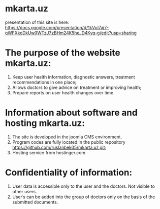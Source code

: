 # mkarta.uz
presentation of this site is here:
https://docs.google.com/presentation/d/1kVuI7aj7-qWFXkoDkUw0WTzJ7zBHm24K5he_D4Kyq-g/edit?usp=sharing

# The purpose of the website mkarta.uz:
1. Keep user health information, diagnostic answers, treatment recommendations in one place;
2. Allows doctors to give advice on treatment or improving health;
3. Prepare reports on user health changes over time.

# Information about software and hosting mkarta.uz:
1. The site is developed in the joomla CMS environment.
2. Program codes are fully located in the public repository https://github.com/ruslanbek05/mkarta.uz.git;
3. Hosting service from hostinger.com.

# Confidentiality of information:
1. User data is accessible only to the user and the doctors. Not visible to other users.
2. User’s can be added into the group of doctors only on the basis of the submitted documents.

